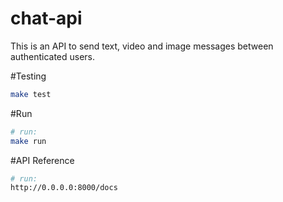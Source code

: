 # chat-api

This is an API to send text, video and image messages between authenticated users.

#Testing
```bash
make test
```
#Run
```bash
# run:
make run
```

#API Reference
```bash
# run:
http://0.0.0.0:8000/docs
```
